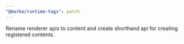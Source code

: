 ```yaml
---
"@marko/runtime-tags": patch
---
```


Rename renderer apis to content and create shorthand api for creating registered contents.
